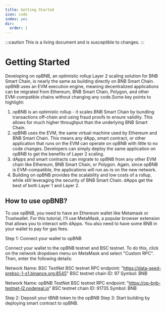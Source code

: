 ```yaml
---
title: Getting Started
icon: code
index: yes
dir:
  order: 1
---
```


:::caution 
This is a living document and is susceptible to changes. 
:::

# Getting Started

Developing on opBNB, an optimistic rollup Layer 2 scaling solution for BNB Smart Chain, is nearly the same as building directly on BNB Smart Chain. opBNB uses an EVM execution engine, meaning decentralized applications can be migrated from Ethereum, BNB Smart Chain, Polygon, and other EVM-compatible chains without changing any code.Some key points to highlight: 

1. opBNB is an optimistic rollup - it scales BNB Smart Chain by bundling transactions off-chain and using fraud proofs to ensure validity. This allows for much higher throughput than the underlying BNB Smart Chain.
2. opBNB uses the EVM, the same virtual machine used by Ethereum and BNB Smart Chain. This means any dApp, smart contract, or other application that runs on the EVM can operate on opBNB with little to no code changes. Developers can simply deploy the same application on opBNB to get the benefits of Layer 2 scaling.
3. dApps and smart contracts can migrate to opBNB from any other EVM chain like Ethereum, BNB Smart Chain, or Polygon. Again, since opBNB is EVM-compatible, the applications will run as-is on the new network.
4. Building on opBNB provides the scalability and low costs of a rollup, while still leveraging the security of BNB Smart Chain. dApps get the best of both Layer 1 and Layer 2.



## How to use opBNB?

To use opBNB, you need to have an Ethereum wallet like Metamask or Trustwallet. For this tutorial, I'll use MetaMask, a popular browser extension that allows you to interact with dApps. You also need to have some BNB in your wallet to pay for gas fees.

Step 1: Connect your wallet to opBNB

Connect your wallet to the opBNB testnet and BSC testnet. To do this, click on the network dropdown menu on MetaMask and select "Custom RPC". Then, enter the following details:

Network Name: BSC TestNet
BSC testnet RPC endpoint: "https://data-seed-prebsc-1-s1.binance.org:8545"
BSC testnet chain ID: 97
Symbol: BNB

Network Name: opBNB TestNet
BSC testnet RPC endpoint: "https://op-bnb-testnet-l2.nodereal.io"
BSC testnet chain ID: 91735
Symbol: BNB

Step 2: Deposit your tBNB token to the opBNB
Step 3: Start building by deploying smart contract to opBNB. 
